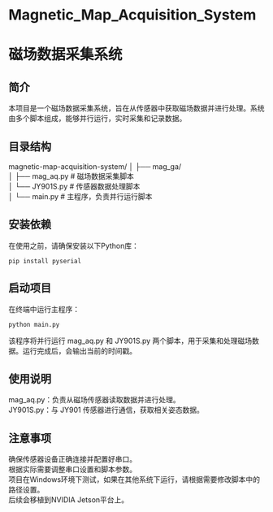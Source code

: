 # Magnetic_Map_Acquisition_System
# 磁场数据采集系统

## 简介
本项目是一个磁场数据采集系统，旨在从传感器中获取磁场数据并进行处理。系统由多个脚本组成，能够并行运行，实时采集和记录数据。

## 目录结构
magnetic-map-acquisition-system/  │ ├── mag_ga/  
              │ ├── mag_aq.py # 磁场数据采集脚本  
              │ └── JY901S.py # 传感器数据处理脚本   
              │ └── main.py # 主程序，负责并行运行脚本  


## 安装依赖
在使用之前，请确保安装以下Python库：  
```
pip install pyserial
```



## 启动项目
在终端中运行主程序：  

```
python main.py
```

该程序将并行运行 mag_aq.py 和 JY901S.py 两个脚本，用于采集和处理磁场数据。运行完成后，会输出当前的时间戳。  

## 使用说明
mag_aq.py：负责从磁场传感器读取数据并进行处理。  
JY901S.py：与 JY901 传感器进行通信，获取相关姿态数据。  

## 注意事项
确保传感器设备正确连接并配置好串口。  
根据实际需要调整串口设置和脚本参数。  
项目在Windows环境下测试，如果在其他系统下运行，请根据需要修改脚本中的路径设置。  
后续会移植到NVIDIA Jetson平台上。
